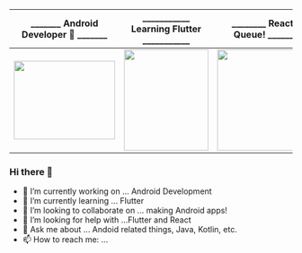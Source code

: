 |                                 _______ Android Developer 🥇 _______                                  |                                  ___________ Learning Flutter ___________                                  |                                  ________ React in Queue! ________                                    |
| :----------------------------------------------------------: | :----------------------------------------------------------: | :----------------------------------------------------------: |
| <img src="https://user-images.githubusercontent.com/45118110/87975674-8d000180-cae9-11ea-9697-fa09fa5bc002.png" width="180" height="140" /> | <img src="https://user-images.githubusercontent.com/45118110/87975799-bf116380-cae9-11ea-8e1b-180f8b124c38.png" width="150" height="180" /> | <img src="https://user-images.githubusercontent.com/45118110/87975822-c3d61780-cae9-11ea-8e3c-a7ee9de707d4.png" width="180" height="180"/> |                        

### Hi there 👋

- 🔭 I’m currently working on ... Android Development
- 🌱 I’m currently learning ... Flutter
- 👯 I’m looking to collaborate on ... making Android apps!
- 🤔 I’m looking for help with ...Flutter and React
- 💬 Ask me about ... Andoid related things, Java, Kotlin, etc. 
- 📫 How to reach me: ...
